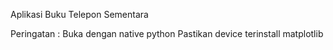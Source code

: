 Aplikasi Buku Telepon Sementara

Peringatan :
  Buka dengan native python
  Pastikan device terinstall matplotlib
